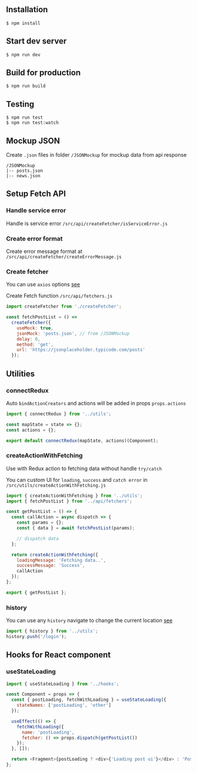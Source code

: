 ## Installation

```
$ npm install
```

## Start dev server

```
$ npm run dev
```

## Build for production

```
$ npm run build
```

## Testing

```
$ npm run test
$ npm run test:watch
```

## Mockup JSON

Create `.json` files in folder `/JSONMockup` for mockup data from api response

```
/JSONMockup
|-- posts.json
|-- news.json
```

## Setup Fetch API

### Handle service error

Handle is service error `/src/api/createFetcher/isServiceError.js`

### Create error format

Create error message format at `/src/api/createFetcher/createErrorMessage.js`

### Create fetcher

You can use `axios` options [see](https://github.com/axios/axios)

Create Fetch function `/src/api/fetchers.js`

```js
import createFetcher from './createFetcher';

const fetchPostList = () =>
  createFetcher({
    useMock: true,
    jsonMock: 'posts.json', // from /JSONMockup
    delay: 0,
    method: 'get',
    url: 'https://jsonplaceholder.typicode.com/posts'
  });
```

## Utilities

### connectRedux

Auto `bindActionCreators` and actions will be added in props `props.actions`

```js
import { connectRedux } from '../utils';

const mapState = state => {};
const actions = {};

export default connectRedux(mapState, actions)(Component);
```

### createActionWithFetching

Use with Redux action to fetching data without handle `try/catch`

You can custom UI for `loading`, `success` and `catch error` in `/src/utils/createActionWithFetching.js`

```js
import { createActionWithFetching } from '../utils';
import { fetchPostList } from '../api/fetchers';

const getPostList = () => {
  const callAction = async dispatch => {
    const params = {};
    const { data } = await fetchPostList(params);

    // dispatch data
  };

  return createActionWithFetching({
    loadingMessage: 'Fetching data..',
    successMessage: 'Success',
    callAction
  });
};

export { getPostList };
```

### history

You can use any `history` navigate to change the current location [see](https://www.npmjs.com/package/history#navigation)

```js
import { history } from '../utils';
history.push('/login');
```

## Hooks for React component

### useStateLoading

```js
import { useStateLoading } from '../hooks';

const Component = props => {
  const { postLoading, fetchWithLoading } = useStateLoading({
    stateNames: ['postLoading', 'other']
  });

  useEffect(() => {
    fetchWithLoading({
      name: 'postLoading',
      fetcher: () => props.dispatch(getPostList())
    });
  }, []);

  return <Fragment>{postLoading ? <div>{'Loading post ui'}</div> : 'Posts'}</Fragment>;
};
```
